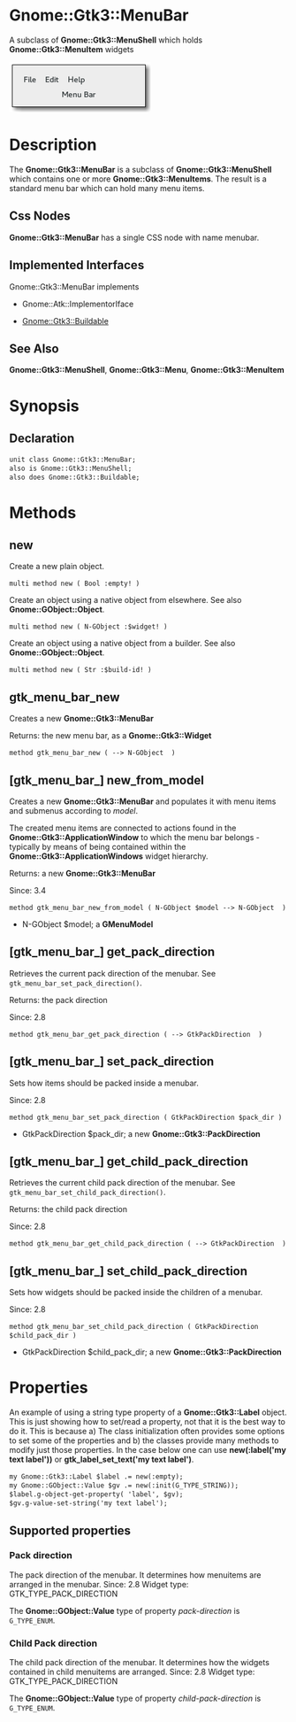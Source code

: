 Gnome::Gtk3::MenuBar
====================

A subclass of **Gnome::Gtk3::MenuShell** which holds **Gnome::Gtk3::MenuItem** widgets

![](images/menubar.png)

Description
===========

The **Gnome::Gtk3::MenuBar** is a subclass of **Gnome::Gtk3::MenuShell** which contains one or more **Gnome::Gtk3::MenuItems**. The result is a standard menu bar which can hold many menu items.

Css Nodes
---------

**Gnome::Gtk3::MenuBar** has a single CSS node with name menubar.

Implemented Interfaces
----------------------

Gnome::Gtk3::MenuBar implements

  * Gnome::Atk::ImplementorIface

  * [Gnome::Gtk3::Buildable](Buildable.html)

See Also
--------

**Gnome::Gtk3::MenuShell**, **Gnome::Gtk3::Menu**, **Gnome::Gtk3::MenuItem**

Synopsis
========

Declaration
-----------

    unit class Gnome::Gtk3::MenuBar;
    also is Gnome::Gtk3::MenuShell;
    also does Gnome::Gtk3::Buildable;

Methods
=======

new
---

Create a new plain object.

    multi method new ( Bool :empty! )

Create an object using a native object from elsewhere. See also **Gnome::GObject::Object**.

    multi method new ( N-GObject :$widget! )

Create an object using a native object from a builder. See also **Gnome::GObject::Object**.

    multi method new ( Str :$build-id! )

gtk_menu_bar_new
----------------

Creates a new **Gnome::Gtk3::MenuBar**

Returns: the new menu bar, as a **Gnome::Gtk3::Widget**

    method gtk_menu_bar_new ( --> N-GObject  )

[gtk_menu_bar_] new_from_model
------------------------------

Creates a new **Gnome::Gtk3::MenuBar** and populates it with menu items and submenus according to *model*.

The created menu items are connected to actions found in the **Gnome::Gtk3::ApplicationWindow** to which the menu bar belongs - typically by means of being contained within the **Gnome::Gtk3::ApplicationWindows** widget hierarchy.

Returns: a new **Gnome::Gtk3::MenuBar**

Since: 3.4

    method gtk_menu_bar_new_from_model ( N-GObject $model --> N-GObject  )

  * N-GObject $model; a **GMenuModel**

[gtk_menu_bar_] get_pack_direction
----------------------------------

Retrieves the current pack direction of the menubar. See `gtk_menu_bar_set_pack_direction()`.

Returns: the pack direction

Since: 2.8

    method gtk_menu_bar_get_pack_direction ( --> GtkPackDirection  )

[gtk_menu_bar_] set_pack_direction
----------------------------------

Sets how items should be packed inside a menubar.

Since: 2.8

    method gtk_menu_bar_set_pack_direction ( GtkPackDirection $pack_dir )

  * GtkPackDirection $pack_dir; a new **Gnome::Gtk3::PackDirection**

[gtk_menu_bar_] get_child_pack_direction
----------------------------------------

Retrieves the current child pack direction of the menubar. See `gtk_menu_bar_set_child_pack_direction()`.

Returns: the child pack direction

Since: 2.8

    method gtk_menu_bar_get_child_pack_direction ( --> GtkPackDirection  )

[gtk_menu_bar_] set_child_pack_direction
----------------------------------------

Sets how widgets should be packed inside the children of a menubar.

Since: 2.8

    method gtk_menu_bar_set_child_pack_direction ( GtkPackDirection $child_pack_dir )

  * GtkPackDirection $child_pack_dir; a new **Gnome::Gtk3::PackDirection**

Properties
==========

An example of using a string type property of a **Gnome::Gtk3::Label** object. This is just showing how to set/read a property, not that it is the best way to do it. This is because a) The class initialization often provides some options to set some of the properties and b) the classes provide many methods to modify just those properties. In the case below one can use **new(:label('my text label'))** or **gtk_label_set_text('my text label')**.

    my Gnome::Gtk3::Label $label .= new(:empty);
    my Gnome::GObject::Value $gv .= new(:init(G_TYPE_STRING));
    $label.g-object-get-property( 'label', $gv);
    $gv.g-value-set-string('my text label');

Supported properties
--------------------

### Pack direction

The pack direction of the menubar. It determines how menuitems are arranged in the menubar. Since: 2.8 Widget type: GTK_TYPE_PACK_DIRECTION

The **Gnome::GObject::Value** type of property *pack-direction* is `G_TYPE_ENUM`.

### Child Pack direction

The child pack direction of the menubar. It determines how the widgets contained in child menuitems are arranged. Since: 2.8 Widget type: GTK_TYPE_PACK_DIRECTION

The **Gnome::GObject::Value** type of property *child-pack-direction* is `G_TYPE_ENUM`.

